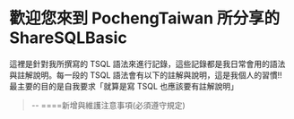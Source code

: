 # 歡迎您來到 PochengTaiwan 所分享的 ShareSQLBasic 

這裡是針對我所撰寫的 TSQL 語法來進行記錄，這些記錄都是我日常會用的語法與註解說明。每一段的 TSQL 語法會有以下的註解與說明，這是我個人的習慣!! 最主要的目的是自我要求「就算是寫 TSQL 也應該要有註解說明」


>-- ====新增與維護注意事項(必須遵守規定) 


